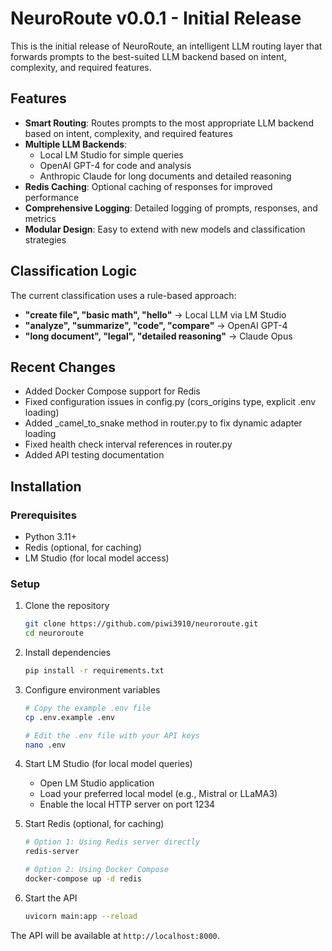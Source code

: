 # NeuroRoute v0.0.1 - Initial Release

This is the initial release of NeuroRoute, an intelligent LLM routing layer that forwards prompts to the best-suited LLM backend based on intent, complexity, and required features.

## Features

- **Smart Routing**: Routes prompts to the most appropriate LLM backend based on intent, complexity, and required features
- **Multiple LLM Backends**:
  - Local LM Studio for simple queries
  - OpenAI GPT-4 for code and analysis
  - Anthropic Claude for long documents and detailed reasoning
- **Redis Caching**: Optional caching of responses for improved performance
- **Comprehensive Logging**: Detailed logging of prompts, responses, and metrics
- **Modular Design**: Easy to extend with new models and classification strategies

## Classification Logic

The current classification uses a rule-based approach:

- **"create file", "basic math", "hello"** → Local LLM via LM Studio
- **"analyze", "summarize", "code", "compare"** → OpenAI GPT-4
- **"long document", "legal", "detailed reasoning"** → Claude Opus

## Recent Changes

- Added Docker Compose support for Redis
- Fixed configuration issues in config.py (cors_origins type, explicit .env loading)
- Added _camel_to_snake method in router.py to fix dynamic adapter loading
- Fixed health check interval references in router.py
- Added API testing documentation

## Installation

### Prerequisites

- Python 3.11+
- Redis (optional, for caching)
- LM Studio (for local model access)

### Setup

1. Clone the repository
   ```bash
   git clone https://github.com/piwi3910/neuroroute.git
   cd neuroroute
   ```

2. Install dependencies
   ```bash
   pip install -r requirements.txt
   ```

3. Configure environment variables
   ```bash
   # Copy the example .env file
   cp .env.example .env
   
   # Edit the .env file with your API keys
   nano .env
   ```

4. Start LM Studio (for local model queries)
   - Open LM Studio application
   - Load your preferred local model (e.g., Mistral or LLaMA3)
   - Enable the local HTTP server on port 1234

5. Start Redis (optional, for caching)
   ```bash
   # Option 1: Using Redis server directly
   redis-server
   
   # Option 2: Using Docker Compose
   docker-compose up -d redis
   ```

6. Start the API
   ```bash
   uvicorn main:app --reload
   ```

The API will be available at `http://localhost:8000`.